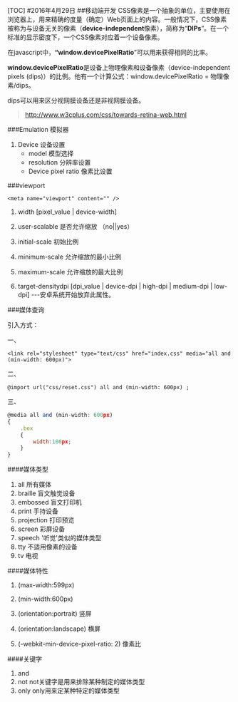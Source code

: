 [TOC]#2016年4月29日##移动端开发CSS像素是一个抽象的单位，主要使用在浏览器上，用来精确的度量（确定）Web页面上的内容。一般情况下，CSS像素被称为与设备无关的像素（**device-independent**像素），简称为“**DIPs**”。在一个标准的显示密度下，一个CSS像素对应着一个设备像素。在javascript中，**“window.devicePixelRatio**”可以用来获得相同的比率。**window.devicePixelRatio**是设备上物理像素和设备像素（device-independent pixels (dips)）的比例。他有一个计算公式：window.devicePixelRatio = 物理像素/dips。dips可以用来区分视网膜设备还是非视网膜设备。>http://www.w3cplus.com/css/towards-retina-web.html###Emulation 模拟器1. Device 设备设置     + model 模型选择     + resolution 分辨率设置     + Device pixel ratio 像素比设置###viewport    <meta name="viewport" content="" />1. width [pixel_value | device-width]2. user-scalable 是否允许缩放 （no||yes）3. initial-scale 初始比例4. minimum-scale 允许缩放的最小比例5. maximum-scale 允许缩放的最大比例 6. target-densitydpi [dpi_value | device-dpi | high-dpi | medium-dpi | low-dpi] ---安卓系统开始放弃此属性。###媒体查询引入方式：一、    <link rel="stylesheet" type="text/css" href="index.css" media="all and (min-width: 600px)">二、    @import url("css/reset.css") all and (min-width: 600px) ;三、```js@media all and (min-width: 600px){    .box    {        width:100px;    }}```####媒体类型1. all 所有媒体2. braille 盲文触觉设备3. embossed 盲文打印机4. print 手持设备 5. projection 打印预览6. screen 彩屏设备7. speech '听觉'类似的媒体类型8. tty 不适用像素的设备9. tv  电视####媒体特性1. (max-width:599px) 2. (min-width:600px) 3. (orientation:portrait) 竖屏4. (orientation:landscape)        横屏5. (-webkit-min-device-pixel-ratio: 2) 像素比####关键字1. and2. not      not关键字是用来排除某种制定的媒体类型3. only     only用来定某种特定的媒体类型